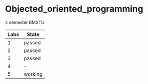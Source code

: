 # Objected_oriented_programming
4 semester BMSTU

| Labs | State |
| --- | --- |
| 1 | passed |
| 2 | passed |
| 3 | passed |
| 4 | - |
| 5 | working |
